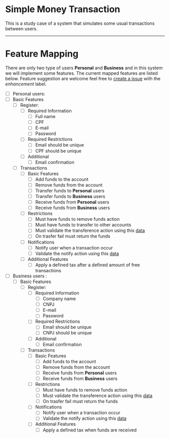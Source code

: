 # Simple Money Transaction

This is a study case of a system that simulates some usual transactions between users. 

---

# Feature Mapping

There are only two type of users **Personal** and **Business** and in this system we will implement some features. The current mapped features are listed below. Feature suggestion are welcome feel free to [create a issue](https://github.com/CaioFlavio/simple-money-transaction-system/issues/new) with the _enhancement_ label.

- [ ]  Personal users:
  - [ ] Basic Features
    - [ ] Register:
      - [ ] Required Information
        - [ ] Full name
        - [ ] CPF 
        - [ ] E-mail
        - [ ] Password
      - [ ] Required Restrictions
        - [ ] Email should be unique 
        - [ ] CPF should be unique
      - [ ] Additional
        - [ ] Email confirmation
    - [ ] Transactions
      - [ ] Basic Features
        - [ ] Add funds to the account
        - [ ] Remove funds from the account
        - [ ] Transfer funds to **Personal** users
        - [ ] Transfer funds to **Business** users
        - [ ] Receive funds from **Personal** users
        - [ ] Receive funds from **Business** users
      - [ ] Restrictions
        - [ ] Must have funds to remove funds action
        - [ ] Must have funds to transfer to other accounts
        - [ ] Must validate the transference action using this [data](https://run.mocky.io/v3/8fafdd68-a090-496f-8c9a-3442cf30dae6)
        - [ ] On trasfer fail must return the funds
      - [ ] Notifications
        - [ ] Notify user when a transaction occur
        - [ ] Validate the notify action using this [data](http://o4d9z.mocklab.io/notify)
      - [ ] Additional Features
        - [ ] Apply a defined tax after a defined amount of free transactions

- [ ] Business users :
  - [ ] Basic Features
    - [ ] Register:
      - [ ] Required Information
        - [ ] Company name
        - [ ] CNPJ 
        - [ ] E-mail
        - [ ] Password
      - [ ] Required Restrictions
        - [ ] Email should be unique 
        - [ ] CNPJ should be unique
      - [ ] Additional
        - [ ] Email confirmation
    - [ ] Transactions
      - [ ] Basic Features
        - [ ] Add funds to the account
        - [ ] Remove funds from the account
        - [ ] Receive funds from **Personal** users
        - [ ] Receive funds from **Business** users
      - [ ] Restrictions
        - [ ] Must have funds to remove funds action
        - [ ] Must validate the transference action using this [data](https://run.mocky.io/v3/8fafdd68-a090-496f-8c9a-3442cf30dae6)
        - [ ] On trasfer fail must return the funds
      - [ ] Notifications
        - [ ] Notify user when a transaction occur
        - [ ] Validate the notify action using this [data](http://o4d9z.mocklab.io/notify)
      - [ ] Additional Features
        - [ ] Apply a defined tax when funds are received
